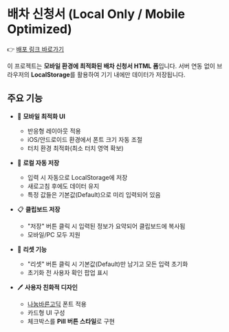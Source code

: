 # 배차 신청서 (Local Only / Mobile Optimized)

👉 [배포 링크 바로가기](https://kunhoyoo.github.io/MBC_DISPATCH)

이 프로젝트는 **모바일 환경에 최적화된 배차 신청서 HTML 폼**입니다. 서버 연동 없이 브라우저의 **LocalStorage**를 활용하여 기기 내에만 데이터가 저장됩니다.  

## 주요 기능

- 📱 **모바일 최적화 UI**  
  - 반응형 레이아웃 적용  
  - iOS/안드로이드 환경에서 폰트 크기 자동 조절  
  - 터치 환경 최적화(최소 터치 영역 확보)

- 💾 **로컬 자동 저장**  
  - 입력 시 자동으로 LocalStorage에 저장  
  - 새로고침 후에도 데이터 유지  
  - 특정 값들은 기본값(Default)으로 미리 입력되어 있음

- 📋 **클립보드 저장**  
  - "저장" 버튼 클릭 시 입력된 정보가 요약되어 클립보드에 복사됨  
  - 모바일/PC 모두 지원

- 🔄 **리셋 기능**  
  - "리셋" 버튼 클릭 시 기본값(Default)만 남기고 모든 입력 초기화  
  - 초기화 전 사용자 확인 팝업 표시  

- 🖊 **사용자 친화적 디자인**  
  - [나눔바른고딕](https://noonnu.cc/font_page/560) 폰트 적용  
  - 카드형 UI 구성  
  - 체크박스를 **Pill 버튼 스타일**로 구현
